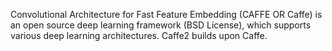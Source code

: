 

Convolutional Architecture for Fast Feature Embedding (CAFFE OR Caffe) is an open source deep learning framework (BSD License), which supports various deep learning architectures. Caffe2 builds upon Caffe.
